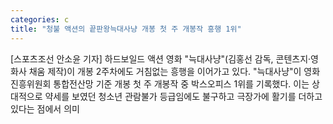 ```yaml
---
categories: c
title: "청불 액션의 끝판왕늑대사냥 개봉 첫 주 개봉작 흥행 1위"
---
```

[스포츠조선 안소윤 기자] 하드보일드 액션 영화 "늑대사냥"(김홍선 감독, 콘텐츠지·영화사 채움 제작)이 개봉 2주차에도 거침없는 흥행을 이어가고 있다. "늑대사냥"이 영화진흥위원회 통합전산망 기준 개봉 첫 주 개봉작 중 박스오피스 1위를 기록했다. 이는 상대적으로 약세를 보였던 청소년 관람불가 등급임에도 불구하고 극장가에 활기를 더하고 있다는 점에서 의미